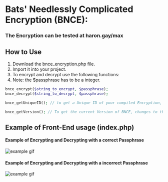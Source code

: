 # Bats' Needlessly Complicated Encryption (BNCE):

### The Encryption can be tested at haron.gay/max

## How to Use
1. Download the bnce_encryption.php file.
2. Import it into your project.
3. To encrypt and decrypt use the following functions:
4. Note: the $passphrase has to be a integer.
```php
bnce_encrypt($string_to_encrypt, $passphrase);
bnce_decrypt($string_to_decrypt, $passphrase);
```

```php
bnce_getUniqueID(); // to get a Unique ID of your compiled Encryption, based on the allowed Word List (alphabet, incase you change it to some other language), the included 10kwords.txt, incase you want to use other words to encrypt with, and the current Version of BNCE.

bnce_getVersion(); // To get the current Version of BNCE, changes to the Version will (very) likely make older encrypted phrases invalid.
```


## Example of Front-End usage (index.php)
#### Example of Encrypting and Decrypting with a correct Passphrase
![example gif](https://i.gyazo.com/28ff4dfd22c6f8c6ba1767e03cd6f46a.gif)

#### Example of Encrypting and Decrypting with a incorrect Passphrase
![example gif](https://i.gyazo.com/a96ec0202ddcd9ec3780b8c69ef74656.gif)
